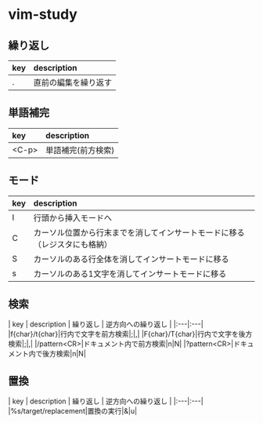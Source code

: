 # vim-study

## 繰り返し

| key | description |
|:---|:---|
|.|直前の編集を繰り返す|

## 単語補完

| key | description |
|:---|:---|
|\<C-p\>|単語補完(前方検索)|

## モード

| key | description |
|:---|:---|
|I|行頭から挿入モードへ|
|C|カーソル位置から行末までを消してインサートモードに移る（レジスタにも格納）|
|S|カーソルのある行全体を消してインサートモードに移る|
|s|カーソルのある1文字を消してインサートモードに移る|

## 検索

| key | description | 繰り返し | 逆方向への繰り返し |
|:---|:---|
|f{char}/t{char}|行内で文字を前方検索|;|,|
|F{char}/T{char}|行内で文字を後方検索|;|,|
|/pattern\<CR\>|ドキュメント内で前方検索|n|N|
|?pattern\<CR\>|ドキュメント内で後方検索|n|N|

## 置換

| key | description | 繰り返し | 逆方向への繰り返し |
|:---|:---|
|%s/target/replacement|置換の実行|&|u|

